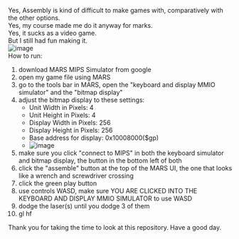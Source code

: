 Yes, Assembly is kind of difficult to make games with, comparatively with the other options.<br>
Yes, my course made me do it anyway for marks.<br>
Yes, it sucks as a video game.<br>
But I still had fun making it.<br>
![image](https://github.com/CoolDude937/assembly-game/assets/88058599/cd6718bb-409f-480c-97d0-cb17d0a89b44) 
<br>
How to run:
1) download MARS MIPS Simulator from google
2) open my game file using MARS
3) go to the tools bar in MARS, open the "keyboard and display MMIO simulator"  and the "bitmap display"
4) adjust the bitmap display to these settings:
   - Unit Width in Pixels: 4
   - Unit Height in Pixels: 4
   - Display Width in Pixels: 256
   - Display Height in Pixels: 256
   - Base address for display: 0x10008000($gp)
   - ![image](https://github.com/CoolDude937/assembly-game/assets/88058599/72f8c156-089c-4253-a125-7451cbc5e98a)
5) make sure you click "connect to MIPS" in both the keyboard simulator and bitmap display, the button in the bottom left of both
6) click the "assemble" button at the top of the MARS UI, the one that looks like a wrench and screwdriver crossing
7) click the green play button
8) use controls WASD, make sure YOU ARE CLICKED INTO THE KEYBOARD AND DISPLAY MMIO SIMULATOR to use WASD
9) dodge the laser(s) until you dodge 3 of them
10) gl hf

Thank you for taking the time to look at this repository. Have a good day.
